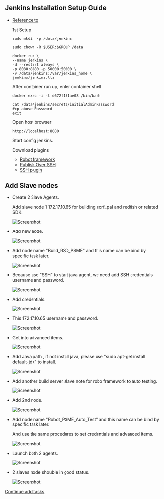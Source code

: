 ## Jenkins Installation Setup Guide ## 

* [Reference to](https://oranwind.org/-devops-jenkins-yu-centos-ubuntu-an-zhuang-jiao-xue/)

   1st Setup 


   ```
   sudo mkdir -p /data/jenkins
   ```

   ```
   sudo chown -R $USER:$GROUP /data
   ```

   ```
   docker run \
   --name jenkins \
   -d --restart always \
   -p 8080:8080 -p 50000:50000 \
   -v /data/jenkins:/var/jenkins_home \
   jenkins/jenkins:lts
   ```

   After container run up, enter container shell

   ```
   docker exec -i -t d672f161ae08 /bin/bash
   ```

   ```
   cat /data/jenkins/secrets/initialAdminPassword
   #cp above Password
   exit
   ```

   Open host browser

   ```
   http://localhost:8080
   ```

   Start config jenkins.


   Download plugins

   * [Robot framework](http://mirrors.jenkins-ci.org/plugins/robot/) 
   * [Publish Over SSH](https://updates.jenkins.io/download/plugins/publish-over-ssh/) 
   * [SSH plugin](https://updates.jenkins.io/download/plugins/ssh/) 

## Add Slave nodes ##

* Create 2 Slave Agents.  

   Add slave node 1 172.17.10.65 for building ecrf_pal and redfish or related SDK.

   ![Screenshot](img/mgt_node_1.png) 
   
*  Add new node.

   ![Screenshot](img/mgt_node_2.png)  
   
*  Add node name "Build_RSD_PSME" and this name can be bind by specific task later.

   ![Screenshot](img/mgt_node_3.png)   
   
*  Because use "SSH" to start java agent, we need add SSH credentials username and password. 

   ![Screenshot](img/mgt_node_4.png)   
   
*  Add credentials.

   ![Screenshot](img/mgt_node_4_1.png) 
   
*  This 172.17.10.65 username and password.

   ![Screenshot](img/mgt_node_4_2.png)   

*  Get into advanced items. 

   ![Screenshot](img/mgt_node_4_2_1.png)    


*  Add Java path , if not install java, please use "sudo apt-get install default-jdk" to install. 

   ![Screenshot](img/mgt_node_4_2_2.png)    
 
*  Add another build server slave note for robo framework to auto testing.

   ![Screenshot](img/mgt_node_4_3.png)  
   
*  Add 2nd node. 

   ![Screenshot](img/mgt_node_2.png)    

   
*  Add node name "Robot_PSME_Auto_Test" and this name can be bind by specific task later.

   And use the same procedures to set credentials and advanced items.

   ![Screenshot](img/mgt_node_5.png)   

*  Launch both 2 agents. 

   ![Screenshot](img/mgt_node_5_1.png)    

*  2 slaves node shouble in good status. 

   ![Screenshot](img/mgt_node_5_2.png)    

[Continue add tasks](CI_TaskAdd.md)

